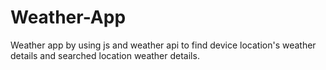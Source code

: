 # Weather-App
Weather app by using js and weather api to find device location's weather details and searched location weather details.

